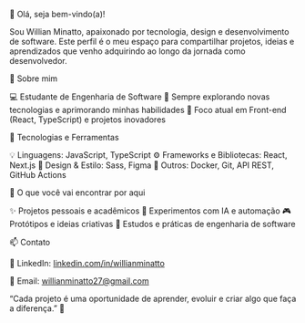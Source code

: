 👋 Olá, seja bem-vindo(a)!

Sou Willian Minatto, apaixonado por tecnologia, design e desenvolvimento de software.
Este perfil é o meu espaço para compartilhar projetos, ideias e aprendizados que venho adquirindo ao longo da jornada como desenvolvedor.

🚀 Sobre mim

💻 Estudante de Engenharia de Software
🌱 Sempre explorando novas tecnologias e aprimorando minhas habilidades
🎯 Foco atual em Front-end (React, TypeScript) e projetos inovadores

🧠 Tecnologias e Ferramentas

💡 Linguagens: JavaScript, TypeScript
⚙️ Frameworks e Bibliotecas: React, Next.js
🎨 Design & Estilo: Sass, Figma
🐳 Outros: Docker, Git, API REST, GitHub Actions

📂 O que você vai encontrar por aqui

✨ Projetos pessoais e acadêmicos
🧩 Experimentos com IA e automação
🎮 Protótipos e ideias criativas
🧱 Estudos e práticas de engenharia de software

📫 Contato

💼 LinkedIn: [linkedin.com/in/willianminatto](https://www.linkedin.com/in/willianminatto/)

📧 Email: willianminatto27@gmail.com

“Cada projeto é uma oportunidade de aprender, evoluir e criar algo que faça a diferença.” 🚀
